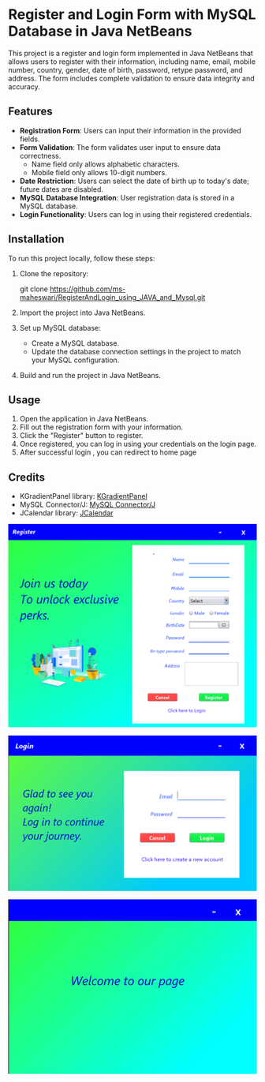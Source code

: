 # Register and Login Form with MySQL Database in Java NetBeans

This project is a register and login form implemented in Java NetBeans that allows users to register with their information, including name, email, mobile number, country, gender, date of birth, password, retype password, and address. The form includes complete validation to ensure data integrity and accuracy.

## Features

- **Registration Form**: Users can input their information in the provided fields.
- **Form Validation**: The form validates user input to ensure data correctness.
  - Name field only allows alphabetic characters.
  - Mobile field only allows 10-digit numbers.
- **Date Restriction**: Users can select the date of birth up to today's date; future dates are disabled.
- **MySQL Database Integration**: User registration data is stored in a MySQL database.
- **Login Functionality**: Users can log in using their registered credentials.

## Installation

To run this project locally, follow these steps:

1. Clone the repository:

    git clone https://github.com/ms-maheswari/RegisterAndLogin_using_JAVA_and_Mysql.git
   

2. Import the project into Java NetBeans.
3. Set up MySQL database:
    - Create a MySQL database.
    - Update the database connection settings in the project to match your MySQL configuration.
4. Build and run the project in Java NetBeans.

## Usage

1. Open the application in Java NetBeans.
2. Fill out the registration form with your information. 
3. Click the "Register" button to register.
4. Once registered, you can log in using your credentials on the login page.
5. After successful login , you can redirect to home page


## Credits

- KGradientPanel library: [KGradientPanel](https://github.com/k33ptoo/KGradientPanel)
- MySQL Connector/J: [MySQL Connector/J](https://dev.mysql.com/downloads/connector/j/)
- JCalendar library: [JCalendar](http://www.java2s.com/Code/Jar/j/Downloadjcalendarjar.htm)

![Registration Form](Screenshots/Register.png)

![Login](Screenshots/Login.png)

![Home](Screenshots/Home.png)

